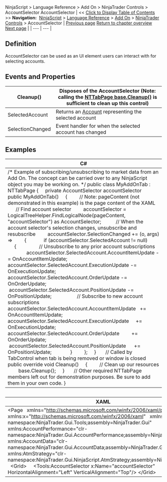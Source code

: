 ﻿
NinjaScript \> Language Reference \> Add On \> NinjaTrader Controls \> AccountSelector
AccountSelector
| \<\< [Click to Display Table of Contents](accountselector.md) \>\> **Navigation:**     [NinjaScript](ninjascript-1.md) \> [Language Reference](language_reference_wip-1.md) \> [Add On](add_on-1.md) \> [NinjaTrader Controls](controls-1.md) \> AccountSelector | [Previous page](controls-1.md) [Return to chapter overview](controls-1.md) [Next page](atmstrategyselector-1.md) |
| --- | --- |
## Definition
AccountSelector can be used as an UI element users can interact with for selecting accounts.
 
## Events and Properties
| Cleanup() | Disposes of the AccountSelector (Note: calling the [NTTabPage base.Cleanup()](nttabpage_cleanup-1.md) is sufficient to clean up this control) |
| --- | --- |
| SelectedAccount | Returns an [Account](account_class-1.md) representing the selected account |
| SelectionChanged | Event handler for when the selected account has changed |

## 
## Examples
| C\# |
| --- |
| /\* Example of subscribing/unsubscribing to market data from an Add On. The concept can be carried over to any NinjaScript object you may be working on. \*/ public class MyAddOnTab : NTTabPage {      private AccountSelector accountSelector        public MyAddOnTab()      {           // Note: pageContent (not demonstrated in this example) is the page content of the XAML           // Find account selector           accountSelector \= LogicalTreeHelper.FindLogicalNode(pageContent, "accountSelector") as AccountSelector;             // When the account selector's selection changes, unsubscribe and resubscribe           accountSelector.SelectionChanged \+\= (o, args) \=\>           {                if (accountSelector.SelectedAccount !\= null)                {                     // Unsubscribe to any prior account subscriptions                    accountSelector.SelectedAccount.AccountItemUpdate \-\= OnAccountItemUpdate;                     accountSelector.SelectedAccount.ExecutionUpdate \-\= OnExecutionUpdate;                    accountSelector.SelectedAccount.OrderUpdate \-\= OnOrderUpdate;                     accountSelector.SelectedAccount.PositionUpdate \-\= OnPositionUpdate;                       // Subscribe to new account subscriptions                    accountSelector.SelectedAccount.AccountItemUpdate   \+\= OnAccountItemUpdate;                     accountSelector.SelectedAccount.ExecutionUpdate     \+\= OnExecutionUpdate;                     accountSelector.SelectedAccount.OrderUpdate         \+\= OnOrderUpdate;                     accountSelector.SelectedAccount.PositionUpdate      \+\= OnPositionUpdate;                }           };      }        // Called by TabControl when tab is being removed or window is closed      public override void Cleanup()      {           // Clean up our resources          base.Cleanup();      }        // Other required NTTabPage members left out for demonstration purposes. Be sure to add them in your own code. } |
## 
| XAML |
| --- |
| \<Page   xmlns\="http://schemas.microsoft.com/winfx/2006/xaml/presentation"    xmlns:x\="http://schemas.microsoft.com/winfx/2006/xaml"    xmlns:Tools\="clr\-namespace:NinjaTrader.Gui.Tools;assembly\=NinjaTrader.Gui"    xmlns:AccountPerformance\="clr\-namespace:NinjaTrader.Gui.AccountPerformance;assembly\=NinjaTrader.Gui"     xmlns:AccountData\="clr\-namespace:NinjaTrader.Gui.AccountData;assembly\=NinjaTrader.Gui"     xmlns:AtmStrategy\="clr\-namespace:NinjaTrader.Gui.NinjaScript.AtmStrategy;assembly\=NinjaTrader.Gui"\>   \<Grid\>      \<Tools:AccountSelector x:Name\="accountSelector" HorizontalAlignment\="Left" VerticalAlignment\="Top"/\> \</Grid\> |

